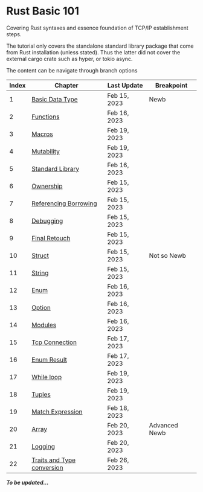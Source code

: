 # Rust Basic 101

Covering Rust syntaxes and essence foundation of TCP/IP establishment steps.

The tutorial only covers the standalone standard library package that come from Rust installation (unless stated).
Thus the latter did not cover the external cargo crate such as hyper, or tokio async.

The content can be navigate through branch options

| Index | Chapter                                                                            | Last Update  | Breakpoint    |
| ----- | ---------------------------------------------------------------------------------- | ------------ | ------------- |
| 1     | [Basic Data Type](https://github.com/CeailO/rust-basic-101/tree/01/src)            | Feb 15, 2023 | Newb          |
| 2     | [Functions](https://github.com/CeailO/rust-basic-101/tree/02/src)                  | Feb 16, 2023 |               |
| 3     | [Macros](https://github.com/CeailO/rust-basic-101/tree/03/src)                     | Feb 19, 2023 |               |
| 4     | [Mutability](https://github.com/CeailO/rust-basic-101/tree/04/src)                 | Feb 19, 2023 |               |
| 5     | [Standard Library](https://github.com/CeailO/rust-basic-101/tree/05/src)           | Feb 16, 2023 |               |
| 6     | [Ownership](https://github.com/CeailO/rust-basic-101/tree/06/src)                  | Feb 15, 2023 |               |
| 7     | [Referencing Borrowing](https://github.com/CeailO/rust-basic-101/tree/07/src)      | Feb 15, 2023 |               |
| 8     | [Debugging](https://github.com/CeailO/rust-basic-101/tree/08/src)                  | Feb 15, 2023 |               |
| 9     | [Final Retouch](https://github.com/CeailO/rust-basic-101/tree/09/src)              | Feb 15, 2023 |               |
| 10    | [Struct](https://github.com/CeailO/rust-basic-101/tree/10/src)                     | Feb 15, 2023 | Not so Newb   |
| 11    | [String](https://github.com/CeailO/rust-basic-101/tree/11/src)                     | Feb 15, 2023 |               |
| 12    | [Enum](https://github.com/CeailO/rust-basic-101/tree/12/src)                       | Feb 16, 2023 |               |
| 13    | [Option](https://github.com/CeailO/rust-basic-101/tree/13/src)                     | Feb 16, 2023 |               |
| 14    | [Modules](https://github.com/CeailO/rust-basic-101/tree/14/src)                    | Feb 16, 2023 |               |
| 15    | [Tcp Connection](https://github.com/CeailO/rust-basic-101/tree/15/src)             | Feb 17, 2023 |               |
| 16    | [Enum Result](https://github.com/CeailO/rust-basic-101/tree/16/src)                | Feb 17, 2023 |               |
| 17    | [While loop](https://github.com/CeailO/rust-basic-101/tree/17/src)                 | Feb 19, 2023 |               |
| 18    | [Tuples](https://github.com/CeailO/rust-basic-101/tree/18/src)                     | Feb 19, 2023 |               |
| 19    | [Match Expression](https://github.com/CeailO/rust-basic-101/tree/19/src)           | Feb 18, 2023 |               |
| 20    | [Array](https://github.com/CeailO/rust-basic-101/tree/20/src)                      | Feb 20, 2023 | Advanced Newb |
| 21    | [Logging](https://github.com/CeailO/rust-basic-101/tree/21/src)                    | Feb 20, 2023 |               |
| 22    | [Traits and Type conversion](https://github.com/CeailO/rust-basic-101/tree/22/src) | Feb 26, 2023 |               |

**_To be updated..._**

